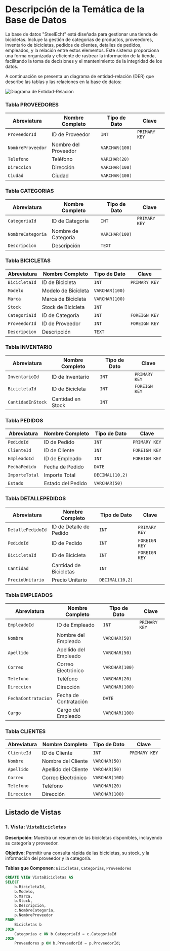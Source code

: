 # Descripción de la Temática de la Base de Datos

La base de datos "SteelEcht" está diseñada para gestionar una tienda de bicicletas. Incluye la gestión de categorías de productos, proveedores, inventario de bicicletas, pedidos de clientes, detalles de pedidos, empleados, y la relación entre estos elementos. Este sistema proporciona una forma organizada y eficiente de rastrear la información de la tienda, facilitando la toma de decisiones y el mantenimiento de la integridad de los datos.

A continuación se presenta un diagrama de entidad-relación (DER) que describe las tablas y las relaciones en la base de datos:

![Diagrama de Entidad-Relación](https://drive.google.com/uc?export=view&id=1R1TKGwgXYvtIQLGcG55ROqHDTYxn-UUc)


### Tabla PROVEEDORES

| Abreviatura     | Nombre Completo      | Tipo de Dato | Clave            |
|-----------------|----------------------|--------------|------------------|
| `ProveedorId`   | ID de Proveedor      | `INT`        | `PRIMARY KEY`    |
| `NombreProveedor` | Nombre del Proveedor | `VARCHAR(100)` |                  |
| `Telefono`      | Teléfono             | `VARCHAR(20)` |                  |
| `Direccion`     | Dirección            | `VARCHAR(100)` |                  |
| `Ciudad`        | Ciudad               | `VARCHAR(100)` |                  |

### Tabla CATEGORIAS

| Abreviatura     | Nombre Completo       | Tipo de Dato | Clave            |
|-----------------|-----------------------|--------------|------------------|
| `CategoriaId`   | ID de Categoría       | `INT`        | `PRIMARY KEY`    |
| `NombreCategoria` | Nombre de Categoría | `VARCHAR(100)` |                  |
| `Descripcion`   | Descripción           | `TEXT`       |                  |

### Tabla BICICLETAS

| Abreviatura     | Nombre Completo       | Tipo de Dato | Clave            |
|-----------------|-----------------------|--------------|------------------|
| `BicicletaId`   | ID de Bicicleta       | `INT`        | `PRIMARY KEY`    |
| `Modelo`        | Modelo de Bicicleta   | `VARCHAR(100)` |                  |
| `Marca`         | Marca de Bicicleta    | `VARCHAR(100)` |                  |
| `Stock`         | Stock de Bicicleta    | `INT`        |                  |
| `CategoriaId`   | ID de Categoría       | `INT`        | `FOREIGN KEY`    |
| `ProveedorId`   | ID de Proveedor       | `INT`        | `FOREIGN KEY`    |
| `Descripcion`   | Descripción           | `TEXT`       |                  |

### Tabla INVENTARIO

| Abreviatura     | Nombre Completo       | Tipo de Dato | Clave            |
|-----------------|-----------------------|--------------|------------------|
| `InventarioId`  | ID de Inventario      | `INT`        | `PRIMARY KEY`    |
| `BicicletaId`   | ID de Bicicleta       | `INT`        | `FOREIGN KEY`    |
| `CantidadEnStock` | Cantidad en Stock   | `INT`        |                  |

### Tabla PEDIDOS

| Abreviatura     | Nombre Completo       | Tipo de Dato | Clave            |
|-----------------|-----------------------|--------------|------------------|
| `PedidoId`      | ID de Pedido          | `INT`        | `PRIMARY KEY`    |
| `ClienteId`     | ID de Cliente         | `INT`        | `FOREIGN KEY`    |
| `EmpleadoId`    | ID de Empleado        | `INT`        | `FOREIGN KEY`    |
| `FechaPedido`   | Fecha de Pedido       | `DATE`       |                  |
| `ImporteTotal`  | Importe Total         | `DECIMAL(10,2)` |                 |
| `Estado`        | Estado del Pedido     | `VARCHAR(50)` |                  |

### Tabla DETALLEPEDIDOS

| Abreviatura     | Nombre Completo       | Tipo de Dato | Clave            |
|-----------------|-----------------------|--------------|------------------|
| `DetallePedidoId` | ID de Detalle de Pedido | `INT`    | `PRIMARY KEY`    |
| `PedidoId`      | ID de Pedido          | `INT`        | `FOREIGN KEY`    |
| `BicicletaId`   | ID de Bicicleta       | `INT`        | `FOREIGN KEY`    |
| `Cantidad`      | Cantidad de Bicicletas | `INT`       |                  |
| `PrecioUnitario` | Precio Unitario      | `DECIMAL(10,2)` |                 |

### Tabla EMPLEADOS

| Abreviatura     | Nombre Completo       | Tipo de Dato | Clave            |
|-----------------|-----------------------|--------------|------------------|
| `EmpleadoId`    | ID de Empleado        | `INT`        | `PRIMARY KEY`    |
| `Nombre`        | Nombre del Empleado   | `VARCHAR(50)` |                  |
| `Apellido`      | Apellido del Empleado | `VARCHAR(50)` |                  |
| `Correo`        | Correo Electrónico    | `VARCHAR(100)` |                  |
| `Telefono`      | Teléfono              | `VARCHAR(20)` |                  |
| `Direccion`     | Dirección             | `VARCHAR(100)` |                  |
| `FechaContratacion` | Fecha de Contratación | `DATE`   |                  |
| `Cargo`         | Cargo del Empleado    | `VARCHAR(100)` |                  |

### Tabla CLIENTES

| Abreviatura     | Nombre Completo       | Tipo de Dato | Clave            |
|-----------------|-----------------------|--------------|------------------|
| `ClienteId`     | ID de Cliente         | `INT`        | `PRIMARY KEY`    |
| `Nombre`        | Nombre del Cliente    | `VARCHAR(50)` |                  |
| `Apellido`      | Apellido del Cliente  | `VARCHAR(50)` |                  |
| `Correo`        | Correo Electrónico    | `VARCHAR(100)` |                  |
| `Telefono`      | Teléfono              | `VARCHAR(20)` |                  |
| `Direccion`     | Dirección             | `VARCHAR(100)` |                  |

## Listado de Vistas

### 1. Vista: `VistaBicicletas`
**Descripción**: Muestra un resumen de las bicicletas disponibles, incluyendo su categoría y proveedor.

**Objetivo**: Permitir una consulta rápida de las bicicletas, su stock, y la información del proveedor y la categoría.

**Tablas que Componen**: `Bicicletas`, `Categorias`, `Proveedores`

```sql
CREATE VIEW VistaBicicletas AS
SELECT 
    b.BicicletaId,
    b.Modelo,
    b.Marca,
    b.Stock,
    b.Descripcion,
    c.NombreCategoria,
    p.NombreProveedor
FROM 
    Bicicletas b
JOIN 
    Categorias c ON b.CategoriaId = c.CategoriaId
JOIN 
    Proveedores p ON b.ProveedorId = p.ProveedorId;
